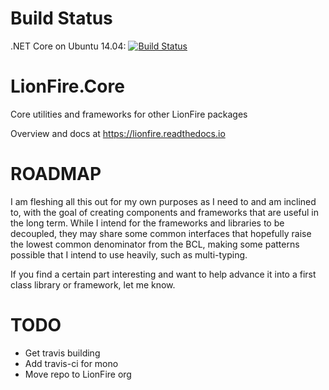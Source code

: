 
# Build Status

.NET Core on Ubuntu 14.04: [![Build Status](https://travis-ci.org/jaredthirsk/Core.svg?branch=master)](https://travis-ci.org/jaredthirsk/Core)

# LionFire.Core
Core utilities and frameworks for other LionFire packages

Overview and docs at https://lionfire.readthedocs.io

# ROADMAP

I am fleshing all this out for my own purposes as I need to and am inclined to, with the goal of creating components and frameworks that are useful in the long term.  While I intend for the frameworks and libraries to be decoupled, they may share some common interfaces that hopefully raise the lowest common denominator from the BCL, making some patterns possible that I intend to use heavily, such as multi-typing.

If you find a certain part interesting and want to help advance it into a first class library or framework, let me know.

# TODO

  - Get travis building 
  - Add travis-ci for mono
  - Move repo to LionFire org

